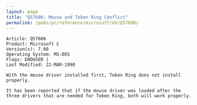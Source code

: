 ```yaml
---
layout: page
title: "Q57606: Mouse and Token Ring Conflict"
permalink: /pubs/pc/reference/microsoft/kb/Q57606/
---
```


	Article: Q57606
	Product: Microsoft C
	Version(s): 7.00
	Operating System: MS-DOS
	Flags: ENDUSER |
	Last Modified: 22-MAR-1990
	
	With the mouse driver installed first, Token Ring does not install
	properly.
	
	It has been reported that if the mouse driver was loaded after the
	three drivers that are needed for Token Ring, both will work properly.
